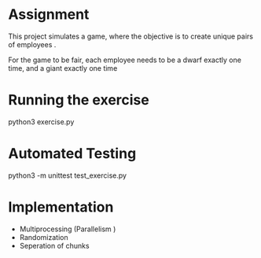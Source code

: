 # Assignment

This project simulates a game, where the objective is to create unique pairs of employees .

For the game to be fair, each employee needs to be a dwarf exactly one time, and a giant exactly one time

# Running the exercise

python3 exercise.py 

# Automated Testing

python3 -m unittest test_exercise.py 

# Implementation
- Multiprocessing (Parallelism )
- Randomization
- Seperation of chunks